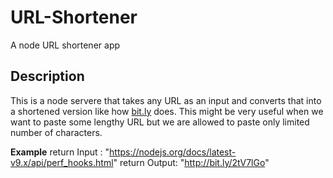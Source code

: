 # URL-Shortener
A node URL shortener app

## Description
This is a node servere that takes any URL as an input and converts that into a shortened version like how [bit.ly](https://bitly.com/)
does. This might be very useful when we want to paste some lengthy URL but we are allowed to paste only limited number of characters.

**Example**   return
Input : "https://nodejs.org/docs/latest-v9.x/api/perf_hooks.html"   return
Output: "http://bit.ly/2tV7lGo"
